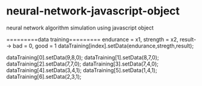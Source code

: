 # neural-network-javascript-object
neural network algorithm simulation using javascript object


=========data training=========
endurance = x1,
strength = x2,
result--> bad = 0, good = 1
dataTraining[index].setData(endurance,stregth,result);

dataTraining[0].setData(9,8,0);
dataTraining[1].setData(8,7,0);
dataTraining[2].setData(7,7,0);
dataTraining[3].setData(7,4,0);
dataTraining[4].setData(3,4,1);
dataTraining[5].setData(1,4,1);
dataTraining[6].setData(2,3,1);
